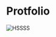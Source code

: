 # Protfolio


![HSSSS](https://github.com/HarshithHullakereSiddegowda/Protfolio_React/assets/100402681/f0b87154-b048-458d-bd0c-b0db5869fe97)



